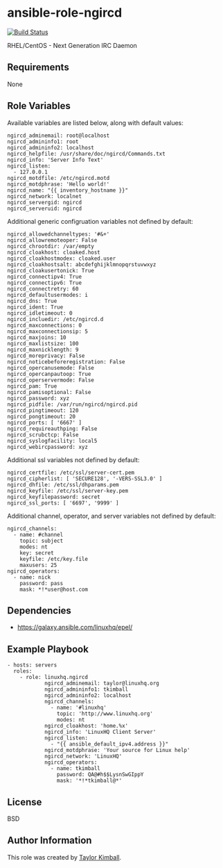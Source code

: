 # ansible-role-ngircd

[![Build Status](https://travis-ci.org/linuxhq/ansible-role-ngircd.svg?branch=master)](https://travis-ci.org/linuxhq/ansible-role-ngircd)

RHEL/CentOS - Next Generation IRC Daemon

## Requirements

None

## Role Variables

Available variables are listed below, along with default values:

    ngircd_adminemail: root@localhost
    ngircd_admininfo1: root
    ngircd_admininfo2: localhost
    ngircd_helpfile: /usr/share/doc/ngircd/Commands.txt
    ngircd_info: 'Server Info Text'
    ngircd_listen:
      - 127.0.0.1
    ngircd_motdfile: /etc/ngircd.motd
    ngircd_motdphrase: 'Hello world!'
    ngircd_name: "{{ inventory_hostname }}"
    ngircd_network: localnet
    ngircd_servergid: ngircd
    ngircd_serveruid: ngircd

Additional generic configruation variables not defined by default:

    ngircd_allowedchanneltypes: '#&+'
    ngircd_allowremoteoper: False
    ngircd_chrootdir: /var/empty
    ngircd_cloakhost: cloaked.host
    ngircd_cloakhostmodex: cloaked.user
    ngircd_cloakhostsalt: abcdefghijklmnopqrstuvwxyz
    ngircd_cloakusertonick: True
    ngircd_connectipv4: True
    ngircd_connectipv6: True
    ngircd_connectretry: 60
    ngircd_defaultusermodes: i
    ngircd_dns: True
    ngircd_ident: True
    ngircd_idletimeout: 0
    ngircd_incluedir: /etc/ngircd.d
    ngircd_maxconnections: 0
    ngircd_maxconnectionsip: 5
    ngircd_maxjoins: 10
    ngircd_maxlistsize: 100
    ngircd_maxnicklength: 9
    ngircd_moreprivacy: False
    ngircd_noticebeforeregistration: False
    ngircd_opercanusemode: False
    ngircd_opercanpautoop: True
    ngircd_operservermode: False
    ngircd_pam: True
    ngircd_pamisoptional: False
    ngircd_password: xyz
    ngircd_pidfile: /var/run/ngircd/ngircd.pid
    ngircd_pingtimeout: 120
    ngircd_pongtimeout: 20
    ngircd_ports: [ '6667' ] 
    ngircd_requireauthping: False
    ngircd_scrubctcp: False
    ngircd_syslogfacility: local5
    ngircd_webircpassword: xyz

Additional ssl variables not defined by default:

    ngircd_certfile: /etc/ssl/server-cert.pem
    ngircd_cipherlist: [ 'SECURE128', '-VERS-SSL3.0' ]
    ngircd_dhfile: /etc/ssl/dhparams.pem
    ngircd_keyfile: /etc/ssl/server-key.pem
    ngircd_keyfilepassword: secret
    ngircd_ssl_ports: [ '6697', '9999' ]

Additional channel, operator, and server variables not defined by default:

    ngircd_channels:
      - name: #channel
        topic: subject
        modes: nt
        key: secret
        keyfile: /etc/key.file
        maxusers: 25
    ngircd_operators:
      - name: nick
        password: pass
        mask: *!*user@host.com

## Dependencies

 * https://galaxy.ansible.com/linuxhq/epel/

## Example Playbook

    - hosts: servers
      roles:
        - role: linuxhq.ngircd
                ngircd_adminemail: taylor@linuxhq.org
                ngircd_admininfo1: tkimball
                ngircd_admininfo2: localhost
                ngircd_channels:
                  - name: '#linuxhq'
                    topic: 'http://www.linuxhq.org'
                    modes: nt
                ngircd_cloakhost: 'home.%x'
                ngircd_info: 'LinuxHQ Client Server'
                ngircd_listen:
                  - "{{ ansible_default_ipv4.address }}"
                ngircd_motdphrase: 'Your source for Linux help'
                ngircd_network: 'LinuxHQ'
                ngircd_operators:
                  - name: tkimball
                    password: QA@#h$$LysnSwGIppY
                    mask: '*!*tkimball@*'

## License

BSD

## Author Information

This role was created by [Taylor Kimball](http://www.linuxhq.org).
